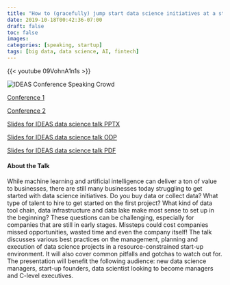 ```yaml
---
title: "How to (gracefully) jump start data science initiatives at a start-up"
date: 2019-10-18T00:42:36-07:00
draft: false
toc: false
images:
categories: [speaking, startup]
tags: [big data, data science, AI, fintech]
---
```


{{< youtube 09VohnA1n1s >}}

![IDEAS Conference Speaking Crowd](/img/talks/ideas3.jpg)

[Conference 1](/img/talks/ideas1.jpg)

[Conference 2](/img/talks/ideas2.jpg)

[Slides for IDEAS data science talk PPTX](/slides/IDEAS_ChoNanTsai_How_to_gracefully_jump_start_data_science_initiatives_at_a_startup.pptx)

[Slides for IDEAS data science talk ODP](/slides/IDEAS_ChoNanTsai_How_to_gracefully_jump_start_data_science_initiatives_at_a_startup.odp)

[Slides for IDEAS data science talk PDF](/slides/IDEAS_ChoNanTsai_How_to_gracefully_jump_start_data_science_initiatives_at_a_startup.pdf)

#### About the Talk
While machine learning and artificial intelligence can deliver a ton of value to businesses, there are still many businesses today struggling to get started with data science initiatives. Do you buy data or collect data? What type of talent to hire to get started on the first project? What kind of data tool chain, data infrastructure and data lake make most sense to set up in the beginning? These questions can be challenging, especially for companies that are still in early stages. Missteps could cost companies missed opportunities, wasted time and even the company itself! The talk discusses various best practices on the management, planning and execution of data science projects in a resource-constrained start-up environment. It will also cover common pitfalls and gotchas to watch out for. The presentation will benefit the following audience: new data science managers, start-up founders, data scientist looking to become managers and C-level executives.
